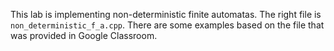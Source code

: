 This lab is implementing non-deterministic finite automatas. The right file is `non_deterministic_f_a.cpp`. There are some examples based on the file that was provided in Google Classroom.